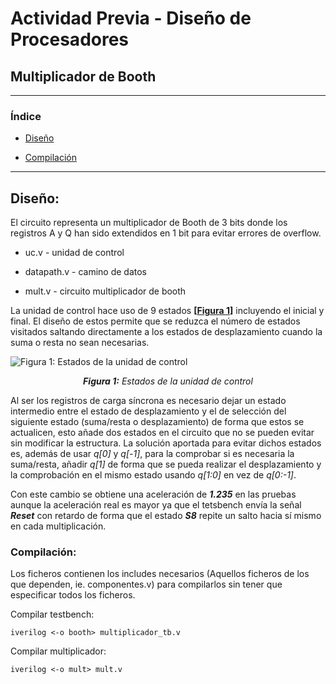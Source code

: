# Actividad Previa - Diseño de Procesadores

## Multiplicador de Booth

---

### Índice

* [Diseño](#disenno)

* [Compilación](#compilacion)

---

<a name="disenno"> </a>

## Diseño:

El circuito representa un multiplicador de Booth de 3 bits donde los registros A y Q han sido extendidos en 1 bit para evitar errores de overflow.

- uc.v - unidad de control

- datapath.v - camino de datos

- mult.v - circuito multiplicador de booth

La unidad de control hace uso de 9 estados **[[Figura 1](#figura1)]** incluyendo el inicial y final. El diseño de estos permite que se reduzca el número de estados visitados saltando directamente a los estados de desplazamiento cuando la suma o resta no sean necesarias.

<a name="figura1"> </a>

![Figura 1: Estados de la unidad de control](/home/david/Documents/ULL/3/Diseño/actividad-previa-mejorada/proyecto.jpg "Figura 1: Estados de la unidad de control")

<p style="text-align: center;"> <i><b>Figura 1:</b> Estados de la unidad de control </i></p>

Al ser los registros de carga síncrona es necesario dejar un estado intermedio entre el estado de desplazamiento y el de selección del siguiente estado (suma/resta o desplazamiento) de forma que estos se actualicen, esto añade dos estados en el circuito que no se pueden evitar sin modificar la estructura. La solución aportada para evitar dichos estados es, además de usar *q[0]* y *q[-1]*, para la comprobar si es necesaria la suma/resta, añadir *q[1]* de forma que se pueda realizar el desplazamiento y la comprobación en el mismo estado usando *q[1:0]* en vez de *q[0:-1]*.

Con este cambio se obtiene una aceleración de ***1.235*** en las pruebas aunque la aceleración real es mayor ya que el tetsbench envía la señal ***Reset*** con retardo de forma que el estado ***S8*** repite un salto hacia sí mismo en cada multiplicación.

<a name="compilacion"> </a>

### Compilación:

Los ficheros contienen los includes necesarios (Aquellos ficheros de los que dependen, ie. componentes.v) para compilarlos sin tener que especificar todos los ficheros.

Compilar testbench:

```
iverilog <-o booth> multiplicador_tb.v
```

Compilar multiplicador:

```
iverilog <-o mult> mult.v
```
